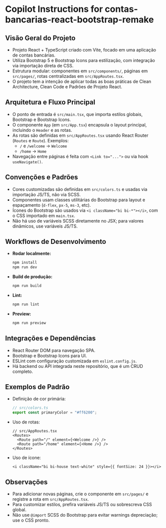 # Copilot Instructions for contas-bancarias-react-bootstrap-remake

## Visão Geral do Projeto

- Projeto React + TypeScript criado com Vite, focado em uma aplicação de contas bancárias.
- Utiliza Bootstrap 5 e Bootstrap Icons para estilização, com integração via importação direta de CSS.
- Estrutura modular: componentes em `src/components/`, páginas em `src/pages/`, rotas centralizadas em `src/AppRoutes.tsx`.
- O projeto tem a intenção de aplicar todas as boas práticas de Clean Architecture, Clean Code e Padrões de Projeto React.

## Arquitetura e Fluxo Principal

- O ponto de entrada é `src/main.tsx`, que importa estilos globais, Bootstrap e Bootstrap Icons.
- O componente `App` (em `src/App.tsx`) encapsula o layout principal, incluindo o `Header` e as rotas.
- As rotas são definidas em `src/AppRoutes.tsx` usando React Router (`Routes` e `Route`). Exemplos:
  - `/` e `/welcome` → `Welcome`
  - `/home` → `Home`
- Navegação entre páginas é feita com `<Link to="...">` ou via hook `useNavigate()`.

## Convenções e Padrões

- Cores customizadas são definidas em `src/colors.ts` e usadas via importação JS/TS, não via SCSS.
- Componentes usam classes utilitárias do Bootstrap para layout e espaçamento (`d-flex`, `px-5`, `ms-3`, etc).
- Ícones do Bootstrap são usados via `<i className="bi bi-*"></i>`, com o CSS importado em `main.tsx`.
- Não há uso de variáveis SCSS diretamente no JSX; para valores dinâmicos, use variáveis JS/TS.

## Workflows de Desenvolvimento

- **Rodar localmente:**
  ```bash
  npm install
  npm run dev
  ```
- **Build de produção:**
  ```bash
  npm run build
  ```
- **Lint:**
  ```bash
  npm run lint
  ```
- **Preview:**
  ```bash
  npm run preview
  ```

## Integrações e Dependências

- React Router DOM para navegação SPA.
- Bootstrap e Bootstrap Icons para UI.
- ESLint com configuração customizada em `eslint.config.js`.
- Há backend ou API integrada neste repositório, que é um CRUD completo.

## Exemplos de Padrão

- Definição de cor primária:
  ```ts
  // src/colors.ts
  export const primaryColor = "#ff6200";
  ```
- Uso de rotas:
  ```tsx
  // src/AppRoutes.tsx
  <Routes>
    <Route path="/" element={<Welcome />} />
    <Route path="/home" element={<Home />} />
  </Routes>
  ```
- Uso de ícone:
  ```tsx
  <i className="bi bi-house text-white" style={{ fontSize: 24 }}></i>
  ```

## Observações

- Para adicionar novas páginas, crie o componente em `src/pages/` e registre a rota em `src/AppRoutes.tsx`.
- Para customizar estilos, prefira variáveis JS/TS ou sobrescreva CSS global.
- Não use `@import` SCSS do Bootstrap para evitar warnings depreciação; use o CSS pronto.
